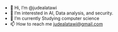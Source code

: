 - 👋 Hi, I’m @judealatawi
- 👀 I’m interested in AI, Data analysis, and security.
- 🌱 I’m currently Studying computer science
- 📫 How to reach me judealatawi@gmail.com

<!---
judealatawi/judealatawi is a ✨ special ✨ repository because its `README.md` (this file) appears on your GitHub profile.
You can click the Preview link to take a look at your changes.
--->
